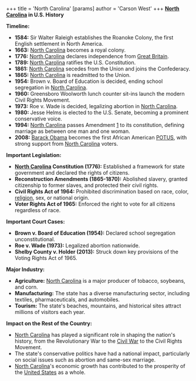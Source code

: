 +++
 title = 'North Carolina'
[params]
	author = 'Carson West'
+++
**[North Carolina](./../north-carolina/) in U.S. History**

**Timeline:**

* **1584:** Sir Walter Raleigh establishes the Roanoke Colony, the first English settlement in North America.
* **1663:** [North Carolina](./../north-carolina/) becomes a royal colony.
* **1776:** [North Carolina](./../north-carolina/) declares independence from [Great Britain](./../great-britain/).
* **1789:** [North Carolina](./../north-carolina/) ratifies the U.S. Constitution.
* **1861:** [North Carolina](./../north-carolina/) secedes from the Union and joins the Confederacy.
* **1865:** [North Carolina](./../north-carolina/) is readmitted to the Union.
* **1954:** Brown v. Board of Education is decided, ending school segregation in [North Carolina](./../north-carolina/).
* **1960:** Greensboro Woolworth lunch counter sit-ins launch the modern Civil Rights Movement.
* **1973:** Roe v. Wade is decided, legalizing abortion in [North Carolina](./../north-carolina/).
* **1980:** Jesse Helms is elected to the U.S. Senate, becoming a prominent conservative voice.
* **1994:** [North Carolina](./../north-carolina/) passes Amendment [1](./../1/) to its constitution, defining marriage as between one man and one woman.
* **2008:** [Barack Obama](./../barack-obama/) becomes the first African American [POTUS](./../potus/), with strong support from [North Carolina](./../north-carolina/) voters.

**Important Legislation:**

* **[North Carolina](./../north-carolina/) Constitution (1776):** Established a framework for state government and declared the rights of citizens.
* **Reconstruction Amendments (1865-1870):** Abolished slavery, granted citizenship to former slaves, and protected their civil rights.
* **Civil Rights Act of 1964:** Prohibited discrimination based on race, color, [religion](./../religion/), sex, or national origin.
* **Voter Rights Act of 1965:** Enforced the right to vote for all citizens regardless of race.

**Important Court Cases:**

* **Brown v. Board of Education (1954):** Declared school segregation unconstitutional.
* **Roe v. Wade (1973):** Legalized abortion nationwide.
* **Shelby County v. Holder (2013):** Struck down key provisions of the Voting Rights Act of 1965.

**Major Industry:**

* **Agriculture:** [North Carolina](./../north-carolina/) is a major producer of tobacco, soybeans, and corn.
* **Manufacturing:** The state has a diverse manufacturing sector, including textiles, pharmaceuticals, and automobiles.
* **Tourism:** The state's beaches, mountains, and historical sites attract millions of visitors each year.

**Impact on the Rest of the Country:**

* [North Carolina](./../north-carolina/) has played a significant role in shaping the nation's history, from the Revolutionary War to the [Civil War](./../civil-war/) to the Civil Rights Movement.
* The state's conservative politics have had a national impact, particularly on social issues such as abortion and same-sex marriage.
* [North Carolina](./../north-carolina/)'s economic growth has contributed to the prosperity of the [United States](./../united-states/) as a whole.